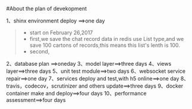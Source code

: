 #About the plan of devekopment

1、shinx environment deploy   ==>one day
> * start on February 26,2017
> * first,we save the chat record data in redis use List type,and we save 100 cartons of records,this means this list's lenth is 100.
> * second,

2、database plan	==>oneday
3、model layer==>three days
4、views layer==>three days
5、unit test module==>two days
6、websocket service repair==>one day
7、services deploy and test,with h5 online==>one day
8、travis，codecov，scrutinizer and others update==>three days
9、docker container make and deploy==>four days
10、performance assessment==>four days